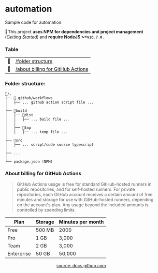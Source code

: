 # automation

Sample code for automation 

🚦This project **uses NPM for dependencies and project management** ([*Getting Started*](https://docs.npmjs.com/getting-started)) and **require [NodeJS](https://nodejs.org/fr) >=`v18.7.0.`**

### Table
 
|  |  |
|--|--|
| 🚀 | [/folder structure](#) |
| 🚀 | [/about billing for GitHub Actions](#) |

### Folder structure:
```
📂/. 
├── 📂.github/workflows
│   ├── ... github action script file ...
│
├── 📂build
│   ├── 📂dist
│   │   ├── ... build file ...
│   │
│   ├── 📂tmp
│   │   ├── ... temp file ...
│
├── 📂src
│   ├── ... script/code source typescript
│  
├── ...
│
└── package.json (NPM)
``` 

### About billing for GitHub Actions

> GitHub Actions usage is free for standard GitHub-hosted runners in public repositories, and for self-hosted runners. For private repositories, each GitHub account receives a certain amount of free minutes and storage for use with GitHub-hosted runners, depending on the account's plan. Any usage beyond the included amounts is controlled by spending limits.

<div align=center> 

| Plan       | Storage | Minutes per month |
|------------|---------|-------------------|
| Free       | 500 MB  | 2000              |
| Pro        | 1 GB    | 3,000             | 
| Team       | 2 GB    | 3,000             |
| Enterprise | 50 GB   | 50,000            | 

[source: docs.github.com](https://docs.github.com/en/billing/managing-billing-for-github-actions/about-billing-for-github-actions)

</div> 
